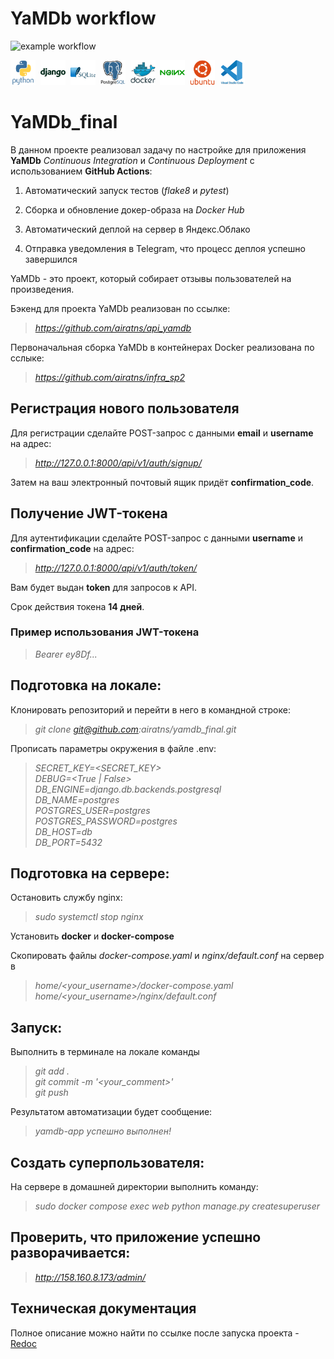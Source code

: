 # YaMDb workflow

![example workflow](https://github.com/airatns/yamdb_final/actions/workflows/yamdb_workflow.yml/badge.svg)

<img src="https://github.com/devicons/devicon/blob/master/icons/python/python-original-wordmark.svg" title="HTML5" alt="HTML" width="40" height="40"/>&nbsp;
<img src="https://github.com/devicons/devicon/blob/master/icons/django/django-plain-wordmark.svg" title="HTML5" alt="HTML" width="40" height="40"/>&nbsp;
<img src="https://github.com/devicons/devicon/blob/master/icons/sqlite/sqlite-original-wordmark.svg" title="HTML5" alt="HTML" width="40" height="40"/>&nbsp;
<img src="https://github.com/devicons/devicon/blob/master/icons/postgresql/postgresql-original-wordmark.svg" title="HTML5" alt="HTML" width="40" height="40"/>&nbsp;
<img src="https://github.com/devicons/devicon/blob/master/icons/docker/docker-original-wordmark.svg" title="HTML5" alt="HTML" width="40" height="40"/>&nbsp;
<img src="https://github.com/devicons/devicon/blob/master/icons/nginx/nginx-original.svg" title="HTML5" alt="HTML" width="40" height="40"/>&nbsp;
<img src="https://github.com/devicons/devicon/blob/master/icons/ubuntu/ubuntu-plain-wordmark.svg" title="HTML5" alt="HTML" width="40" height="40"/>&nbsp;
<img src="https://github.com/devicons/devicon/blob/master/icons/vscode/vscode-original-wordmark.svg" title="HTML5" alt="HTML" width="40" height="40"/>&nbsp;

# YaMDb_final

В данном проекте реализовал задачу по настройке для приложения **YaMDb** *Continuous Integration* и *Continuous Deployment* с использованием **GitHub Actions**:

1. Автоматический запуск тестов (*flake8* и *pytest*)

2. Сборка и обновление докер-образа на *Docker Hub*

3. Автоматический деплой на сервер в Яндекс.Облако

4. Отправка уведомления в Telegram, что процесс деплоя успешно завершился

YaMDb - это проект, который собирает отзывы пользователей на произведения.

Бэкенд для проекта YaMDb реализован по ссылке:

>*https://github.com/airatns/api_yamdb*

Первоначальная сборка YaMDb в контейнерах Docker реализована по сслыке:

>*https://github.com/airatns/infra_sp2*

## **Регистрация нового пользователя**
Для регистрации сделайте POST-запрос с данными **email** и **username** на адрес:

>*http://127.0.0.1:8000/api/v1/auth/signup/*

Затем на ваш электронный почтовый ящик придёт **confirmation_code**.

## **Получение JWT-токена**
Для аутентификации сделайте POST-запрос с данными **username** и **confirmation_code** на адрес:

>*http://127.0.0.1:8000/api/v1/auth/token/*

Вам будет выдан **token** для запросов к API.

Срок действия токена **14 дней**.

### **Пример использования JWT-токена**

>*Bearer ey8Df...*

## **Подготовка на локале:**

Клонировать репозиторий и перейти в него в командной строке:

>*git clone git@github.com:airatns/yamdb_final.git*

Прописать параметры окружения в файле .env:

>*SECRET_KEY=<SECRET_KEY>* \
>*DEBUG=<True | False>* \
>*DB_ENGINE=django.db.backends.postgresql* \
>*DB_NAME=postgres* \
>*POSTGRES_USER=postgres* \
>*POSTGRES_PASSWORD=postgres* \
>*DB_HOST=db* \
>*DB_PORT=5432*

## **Подготовка на сервере:**

Остановить службу nginx:

>*sudo systemctl stop nginx*

Установить **docker** и **docker-compose**

Скопировать файлы *docker-compose.yaml* и *nginx/default.conf* на сервер в 

>*home/<your_username>/docker-compose.yaml* \
>*home/<your_username>/nginx/default.conf*

## **Запуск:**

Выполнить в терминале на локале команды

>*git add .* \
>*git commit -m '<your_comment>'* \
>*git push*

Результатом автоматизации будет сообщение:

>*yamdb-app успешно выполнен!*

## **Создать суперпользователя:**

На сервере в домашней директории выполнить команду:

>*sudo docker compose exec web python manage.py createsuperuser*

## **Проверить, что приложение успешно разворачивается:**

>*http://158.160.8.173/admin/*

## **Техническая документация**

Полное описание можно найти по ссылке после запуска проекта - <a href="http://127.0.0.1:8000/redoc" target="_blank">Redoc</a>
